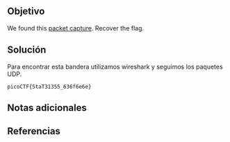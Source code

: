 ## Objetivo
We found this [packet capture](https://jupiter.challenges.picoctf.org/static/483e50268fe7e015c49caf51a69063d0/capture.pcap). Recover the flag.
## Solución
Para encontrar esta bandera utilizamos wireshark y seguimos los paquetes UDP.
```
picoCTF{StaT31355_636f6e6e}
```
## Notas adicionales

## Referencias